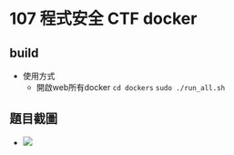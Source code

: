 # 107 程式安全 CTF docker
## build
- 使用方式
  - 開啟web所有docker
  `cd dockers`
  `sudo ./run_all.sh`
## 題目截圖
- ![](https://i.imgur.com/Cli8zUF.png)
